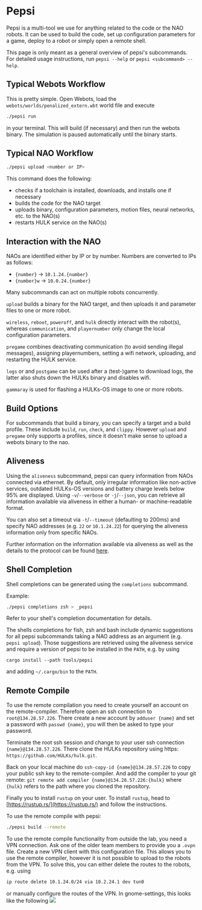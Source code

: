 # Pepsi

Pepsi is a multi-tool we use for anything related to the code or the NAO robots.
It can be used to build the code, set up configuration parameters for a game, deploy to a robot or simply open a remote shell.

This page is only meant as a general overview of pepsi's subcommands.
For detailed usage instructions, run `pepsi --help` or `pepsi <subcommand> --help`.

## Typical Webots Workflow

This is pretty simple. Open Webots, load the `webots/worlds/penalized_extern.wbt` world file and execute

```bash
./pepsi run
```

in your terminal. This will build (if necessary) and then run the webots binary.
The simulation is paused automatically until the binary starts.

## Typical NAO Workflow

```bash
./pepsi upload <number or IP>
```

This command does the following:

- checks if a toolchain is installed, downloads, and installs one if necessary
- builds the code for the NAO target
- uploads binary, configuration parameters, motion files, neural networks, etc. to the NAO(s)
- restarts HULK service on the NAO(s)

## Interaction with the NAO

NAOs are identified either by IP or by number.
Numbers are converted to IPs as follows:

- `{number}` -> `10.1.24.{number}`
- `{number}w` -> `10.0.24.{number}`

Many subcommands can act on multiple robots concurrently.

`upload` builds a binary for the NAO target, and then uploads it and parameter files to one or more robot.

`wireless`, `reboot`, `poweroff`, and `hulk` directly interact with the robot(s), whereas `communication`, and `playernumber` only change the local configuration parameters.

`pregame` combines deactivating communication (to avoid sending illegal messages), assigning playernumbers, setting a wifi network, uploading, and restarting the HULK service.

`logs` or and `postgame` can be used after a (test-)game to download logs, the latter also shuts down the HULKs binary and disables wifi.

`gammaray` is used for flashing a HULKs-OS image to one or more robots.

## Build Options

For subcommands that build a binary, you can specify a target and a build profile.
These include `build`, `run`, `check`, and `clippy`.
However `upload` and `pregame` only supports a profiles, since it doesn't make sense to upload a webots binary to the nao.

## Aliveness

Using the `aliveness` subcommand, pepsi can query information from NAOs connected via ethernet. By default, only irregular information like non-active services, outdated HULKs-OS versions and battery charge levels below 95% are displayed. Using `-v`/`--verbose` or `-j`/`--json`, you can retrieve all information available via aliveness in either a human- or machine-readable format.

You can also set a timeout via `-t`/`--timeout` (defaulting to 200ms) and specify NAO addresses (e.g. `22` or `10.1.24.22`) for querying the aliveness information only from specific NAOs.

Further information on the information available via aliveness as well as the details to the protocol can be found [here](./aliveness.md).

## Shell Completion

Shell completions can be generated using the `completions` subcommand.

Example:

```bash
./pepsi completions zsh > _pepsi
```

Refer to your shell's completion documentation for details.

The shells completions for fish, zsh and bash include dynamic suggestions for all pepsi subcommands taking a NAO address as an argument (e.g. `pepsi upload`).
Those suggestions are retrieved using the aliveness service and require a version of pepsi to be installed in the `PATH`, e.g. by using

```
cargo install --path tools/pepsi
```

and adding `~/.cargo/bin` to the `PATH`.

## Remote Compile

To use the remote compilation you need to create yourself an account on the remote-compiler. Therefore open an ssh connection to ```root@134.28.57.226```. There create a new account by ```adduser {name}``` and set a password with ```passwd {name}```, you will then be asked to type your password. 

Terminate the root ssh session and change to your user ssh connection ```{name}@134.28.57.226```. There clone the HULKs repository using https: ```https://github.com/HULKs/hulk.git```.

Back on your local machine do ```ssh-copy-id {name}@134.28.57.226``` to copy your public ssh key to the remote-compiler.
And add the compiler to your git remote: ```git remote add compiler {name}@134.28.57.226:{hulk}``` where ```{hulk}``` refers to the path where you cloned the repository.

Finally you to install `rustup` on your user.
To install `rustup`, head to [https://rustup.rs/](https://rustup.rs/) and follow the instructions.

To use the remote compile with pepsi:

```bash
./pepsi build --remote
```

To use the remote compile functionality from outside the lab, you need a VPN connection.
Ask one of the older team members to provide you a `.ovpn` file. Create a new VPN client with this configuration file.
This allows you to use the remote compiler, however it is not possible to upload to the robots from the VPN.
To solve this, you can either delete the routes to the robots, e.g. using
```bash
ip route delete 10.1.24.0/24 via 10.2.24.1 dev tun0
```
or manually configure the routes of the VPN.
In gnome-settings, this looks like the following
![](./gnome-settings-vpn-manual.png)